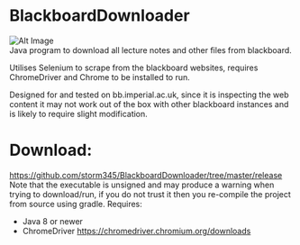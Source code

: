 # BlackboardDownloader
![Alt Image](src/main/resources/img/icon.ico?raw=true "Image")  
Java program to download all lecture notes and other files from blackboard.

Utilises Selenium to scrape from the blackboard websites, requires ChromeDriver and Chrome to be installed to run.

Designed for and tested on bb.imperial.ac.uk, since it is inspecting the web content it may not work out of the box with other blackboard instances and is likely to require slight modification.

# Download:
https://github.com/storm345/BlackboardDownloader/tree/master/release  
Note that the executable is unsigned and may produce a warning when trying to download/run, if you do not trust it then you re-compile the project from source using gradle.
Requires:
- Java 8 or newer
- ChromeDriver https://chromedriver.chromium.org/downloads
